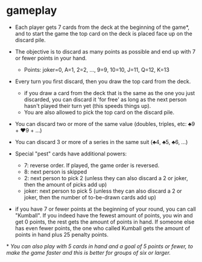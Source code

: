 # gameplay

* Each player gets 7 cards from the deck at the beginning of the game\*, and to start the game the top card on the deck is placed face up on the discard pile.

* The objective is to discard as many points as possible and end up with 7 or fewer points in your hand.
    * Points: joker=0, A=1, 2=2, ..., 9=9, 10=10, J=11, Q=12, K=13

* Every turn you first discard, then you draw the top card from the deck.
    * if you draw a card from the deck that is the same as the one you just discarded, you can discard it 'for free' as long as the next person hasn't played their turn yet (this speeds things up).
    * You are also allowed to pick the top card on the discard pile. 

* You can discard two or more of the same value (doubles, triples, etc: ♣️9 + ♥️9 + ...)

* You can discard 3 or more of a series in the same suit (♣️4, ♣️5, ♣️6, ...)

* Special "pest" cards have additional powers: 
    * 7: reverse order. If played, the game order is reversed.
    * 8: next person is skipped
    * 2: next person to pick 2 (unless they can also discard a 2 or joker, then the amount of picks add up)
    * joker: next person to pick 5 (unless they can also discard a 2 or joker, then the number of to-be-drawn cards add up)

* if you have 7 or fewer points at the beginning of your round, you can call "Kumball". If you indeed have the fewest amount of points, you win and get 0 points, the rest gets the amount of points in hand. If someone else has even fewer points, the one who called Kumball gets the amount of points in hand plus 25 penalty points. 

\* *You can also play with 5 cards in hand and a goal of 5 points or fewer, to make the game faster and this is better for groups of six or larger.*
